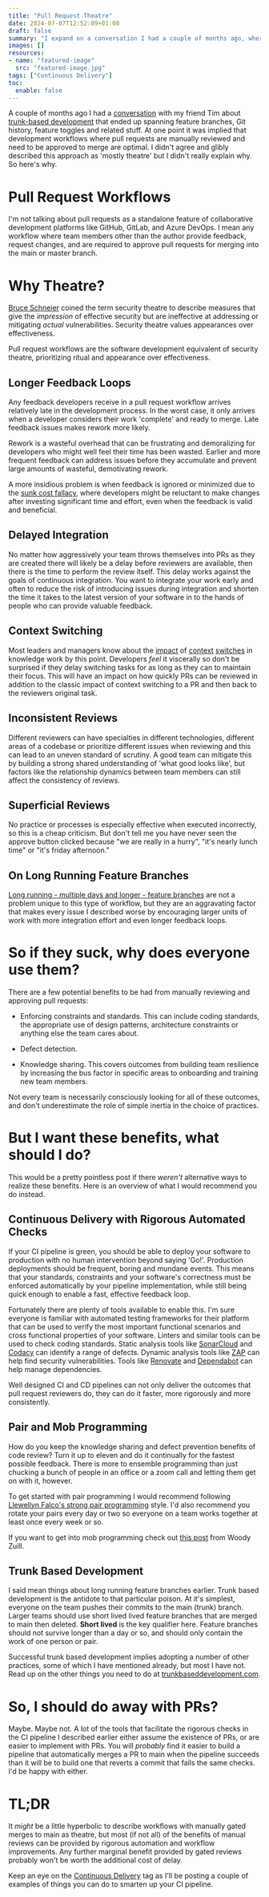 ```yaml
---
title: "Pull Request Theatre"
date: 2024-07-07T12:52:09+01:00
draft: false
summary: "I expand on a conversation I had a couple of months ago, where I scoffed at workflows that manually approve pull requests before merging them without really explaining why."
images: []
resources:
- name: "featured-image"
  src: "featured-image.jpg"
tags: ["Continuous Delivery"]
toc:
  enable: false
---
```


A couple of months ago I had a [conversation](https://timwise.co.uk/2024/04/18/trunk-based-development-is-wrong/) with my friend Tim about [trunk-based development](https://trunkbaseddevelopment.com/) that ended up spanning feature branches, Git history, feature toggles and related stuff. At one point it was implied that development workflows where pull requests are manually reviewed and need to be approved to merge are optimal. I didn't agree and glibly described this approach as 'mostly theatre' but I didn't really explain why. So here's why.

# Pull Request Workflows

I'm not talking about pull requests as a standalone feature of collaborative development platforms like GitHub, GitLab, and Azure DevOps. I mean any workflow where team members other than the author provide feedback, request changes, and are required to approve pull requests for merging into the main or master branch. 

# Why Theatre?

[Bruce Schneier](https://www.schneier.com/) coined the term security theatre to describe measures that give the _impression_ of effective security but are ineffective at addressing or mitigating _actual_ vulnerabilities. Security theatre values appearances over effectiveness.

Pull request workflows are the software development equivalent of security theatre, prioritizing ritual and appearance over effectiveness.

## Longer Feedback Loops

Any feedback developers receive in a pull request workflow arrives relatively late in the development process. In the worst case, it only arrives when a developer considers their work 'complete' and ready to merge. Late feedback issues makes rework more likely. 

Rework is a wasteful overhead that can be frustrating and demoralizing for developers who might well feel their time has been wasted. Earlier and more frequent feedback can address issues before they accumulate and prevent large amounts of wasteful, demotivating rework.

A more insidious problem is when feedback is ignored or minimized due to the [sunk cost fallacy](https://thedecisionlab.com/biases/the-sunk-cost-fallacy), where developers might be reluctant to make changes after investing significant time and effort, even when the feedback is valid and beneficial.

## Delayed Integration 

No matter how aggressively your team throws themselves into PRs as they are created there will likely be a delay before reviewers are available, then there is the time to perform the review itself. This delay works against the goals of continuous integration. You want to integrate your work early and often to reduce the risk of introducing issues during integration and shorten the time it takes to the latest version of your software in to the hands of people who can provide valuable feedback.

## Context Switching

Most leaders and managers know about the [impact](https://www.joelonsoftware.com/2001/02/12/human-task-switches-considered-harmful/) of [context](https://blog.codinghorror.com/the-multi-tasking-myth/) [switches](https://www.apa.org/topics/research/multitasking) in knowledge work by this point. Developers _feel_ it viscerally so don't be surprised if they delay switching tasks for as long as they can to maintain their focus. This will have an impact on how quickly PRs can be reviewed in addition to the classic impact of context switching to a PR and then back to the reviewers original task.

## Inconsistent Reviews

Different reviewers can have specialties in different technologies, different areas of a codebase or prioritize different issues when reviewing and this can lead to an uneven standard of scrutiny. A good team can mitigate this by building a strong shared understanding of 'what good looks like', but factors like the relationship dynamics between team members can still affect the consistency of reviews.

## Superficial Reviews

No practice or processes is especially effective when executed incorrectly, so this is a cheap criticism. But don't tell me you have never seen the approve button clicked because "we are really in a hurry", "it's nearly lunch time" or "it's friday afternoon."

## On Long Running Feature Branches

[Long running - multiple days and longer - feature branches](https://nvie.com/posts/a-successful-git-branching-model/) are not a problem unique to this type of workflow, but they are an aggravating factor that makes every issue I described worse by encouraging larger units of work with more integration effort and even longer feedback loops.

# So if they suck, why does everyone use them?

There are a few potential benefits to be had from manually reviewing and approving pull requests:

* Enforcing constraints and standards. This can include coding standards, the appropriate use of design patterns,  architecture constraints or anything else the team cares about.

* Defect detection.

* Knowledge sharing. This covers outcomes from building team resilience by increasing the bus factor in specific areas to onboarding and training new team members.

Not every team is necessarily consciously looking for all of these outcomes, and don't underestimate the role of simple inertia in the choice of practices.

# But I want these benefits, what should I do?

This would be a pretty pointless post if there _weren't_ alternative ways to realize these benefits. Here is an overview of what I would recommend you do instead.

## Continuous Delivery with Rigorous Automated Checks

If your CI pipeline is green, you should be able to deploy your software to production with no human intervention beyond saying 'Go!'. Production deployments should be frequent, boring and mundane events. This means that your standards, constraints and your software's correctness must be enforced automatically by your pipeline implementation, while still being quick enough to enable a fast, effective feedback loop.

Fortunately there are plenty of tools available to enable this. I'm sure everyone is familiar with automated testing frameworks for their platform that can be used to verify the most important functional scenarios and cross functional properties of your software. Linters and similar tools can be used to check coding standards. Static analysis tools like [SonarCloud](https://www.sonarsource.com/products/sonarcloud/) and [Codacy](https://www.codacy.com/) can identify a range of defects. Dynamic analysis tools like [ZAP](https://www.zaproxy.org/) can help find security vulnerabilities. Tools like [Renovate](https://docs.renovatebot.com/) and [Dependabot](https://github.com/dependabot) can help manage dependencies.

Well designed CI and CD pipelines can not only deliver the outcomes that pull request reviewers do, they can do it faster, more rigorously and more consistently.

## Pair and Mob Programming

How do you keep the knowledge sharing and defect prevention benefits of code review? Turn it up to eleven and do it continually for the fastest possible feedback. There is more to ensemble programming than just chucking a bunch of people in an office or a zoom call and letting them get on with it, however.

To get started with pair programming I would recommend following [Llewellyn Falco's strong pair programming](https://llewellynfalco.blogspot.com/2014/06/llewellyns-strong-style-pairing.html) style. I'd also recommend you rotate your pairs every day or two so everyone on a team works together at least once every week or so.

If you want to get into mob programming check out [this post](https://www.agilealliance.org/resources/experience-reports/mob-programming-agile2014/) from Woody Zuill.

## Trunk Based Development

I said mean things about long running feature branches earlier. Trunk based development is the antidote to that particular poison. At it's simplest, everyone on the team pushes their commits to the main (trunk) branch. Larger teams should use short lived lived feature branches that are merged to main then deleted. **Short lived** is the key qualifier here. Feature branches should not survive longer than a day or so, and should only contain the work of one person or pair.

Successful trunk based development implies adopting a number of other practices, some of which I have mentioned already, but most I have not. Read up on the other things you need to do at [trunkbaseddevelopment.com](https://trunkbaseddevelopment.com/).

# So, I should do away with PRs?

Maybe. Maybe not. A lot of the tools that facilitate the rigorous checks in the CI pipeline I described earlier either assume the existence of PRs, or are easier to implement with PRs. You will _probably_ find it easier to build a pipeline that automatically merges a PR to main when the pipeline succeeds than it will be to build one that reverts a commit that fails the same checks. I'd be happy with either.

# TL;DR

It _might_ be a little hyperbolic to describe workflows with manually gated merges to main as theatre, but most (if not all) of the benefits of manual reviews can be provided by rigorous automation and workflow improvements. Any further marginal benefit provided by gated reviews probably won't be worth the additional cost of delay.

Keep an eye on the [Continuous Delivery](/tags/continuous-delivery/) tag as I'll be posting a couple of examples of things you can do to smarten up your CI pipeline.




